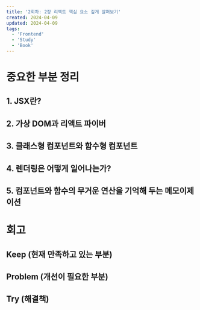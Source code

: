 ```yaml
---
title: '2회차: 2장 리액트 핵심 요소 깊게 살펴보기'
created: 2024-04-09
updated: 2024-04-09
tags:
  - 'Frontend'
  - 'Study'
  - 'Book'
---
```


# 중요한 부분 정리

## 1. JSX란?

## 2. 가상 DOM과 리액트 파이버

## 3. 클래스형 컴포넌트와 함수형 컴포넌트

## 4. 렌더링은 어떻게 일어나는가?

## 5. 컴포넌트와 함수의 무거운 연산을 기억해 두는 메모이제이션

# 회고

## Keep (현재 만족하고 있는 부분)

## Problem (개선이 필요한 부분)

## Try (해결책)
